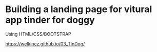 # Building a landing page for vitural app tinder for doggy

Using HTML/CSS/BOOTSTRAP

https://welkincz.github.io/03_TinDog/
